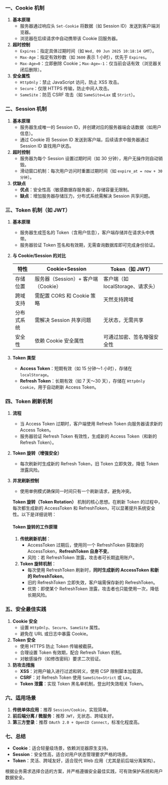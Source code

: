### **一、Cookie 机制**

1. **基本原理**
   - 服务器通过响应头 `Set-Cookie` 将数据（如 Session ID）发送到客户端浏览器。
   - 浏览器在后续请求中自动携带该 Cookie 回服务器。
2. **超时控制**
   - `Expires`：指定具体过期时间（如 `Wed, 09 Jun 2025 10:18:14 GMT`）。
   - `Max-Age`：指定有效秒数（如 `3600` 表示 1 小时），优先于 `Expires`。
   - `Max-Age=0`：立即删除 Cookie；`Max-Age=-1`：仅当前会话有效（浏览器关闭后删除）。
3. **安全属性**
   - `HttpOnly`：禁止 JavaScript 访问，防止 XSS 攻击。
   - `Secure`：仅限 HTTPS 传输，防止中间人攻击。
   - `SameSite`：防范 CSRF 攻击（如 `SameSite=Lax` 或 `Strict`）。

### **二、Session 机制**

1. **基本原理**
   - 服务器生成唯一的 Session ID，并创建对应的服务器端会话数据（如用户信息）。
   - 通过 Cookie 将 Session ID 发送到客户端，后续请求中服务器通过 Session ID 查找用户状态。
2. **超时控制**
   - 服务器为每个 Session 设置过期时间（如 30 分钟），用户无操作则自动销毁。
   - 滑动窗口机制：每次用户访问时重置过期时间（如 `expire_at = now + 30分钟`）。
3. **优缺点**
   - **优点**：安全性高（敏感数据存服务器），存储容量无限制。
   - **缺点**：增加服务器存储压力，分布式系统需解决 Session 共享问题。

### **三、Token 机制（如 JWT）**

1. **基本原理**

   - 服务器生成签名的 Token（含用户信息），客户端存储并在请求头中携带。
   - 服务器验证 Token 签名和有效期，无需查询数据库即可完成身份验证。

2. **与 Cookie/Session 的对比**

   | **特性**   | **Cookie+Session**                  | **Token（如 JWT）**               |
   | ---------- | ----------------------------------- | --------------------------------- |
   | 存储位置   | 服务器（Session）+ 客户端（Cookie） | 客户端（如 localStorage、请求头） |
   | 跨域支持   | 需配置 CORS 和 Cookie 策略          | 天然支持跨域                      |
   | 分布式系统 | 需解决 Session 共享问题             | 无状态，无需共享                  |
   | 安全性     | 依赖 Cookie 安全属性                | 可通过加密、签名增强安全性        |

3. **Token 类型**

   - **Access Token**：短期有效（如 15 分钟～1 小时），存储在 `localStorage`。
   - **Refresh Token**：长期有效（如 7 天～30 天），存储在 `HttpOnly Cookie`，用于自动刷新 Access Token。

### **四、Token 刷新机制**

1. **流程**

   - 当 Access Token 过期时，客户端使用 Refresh Token 向服务器请求新的 Access Token。
   - 服务器验证 Refresh Token 有效性，生成新的 Access Token（和新的 Refresh Token）。

2. **Token 旋转（增强安全）**

   - 每次刷新时生成新的 Refresh Token，旧 Token 立即失效，降低 Token 泄露风险。

3. **并发刷新控制**

   - 使用单例模式确保同一时间只有一个刷新请求，避免冲突。

   
   

   **Token 旋转（Token Rotation）** 机制的核心思想。在刷新 Token 的过程中，每次都生成新的 AccessToken 和 RefreshToken，可以显著提升系统安全性。以下是详细说明：

   #### **Token 旋转的工作原理**

   1. **传统刷新机制**：
      - AccessToken 过期后，使用同一个 RefreshToken 获取新的 AccessToken，**RefreshToken 自身不变**。
      - 风险：若 RefreshToken 泄露，攻击者可长期盗用账户。
   2. **Token 旋转机制**：
      - 每次使用 RefreshToken 刷新时，**同时生成新的 AccessToken 和新的 RefreshToken**。
      - 旧的 RefreshToken 立即失效，客户端需保存新的 RefreshToken。
      - 优势：即使某个 RefreshToken 泄露，攻击者也只能使用一次，降低长期风险。

### **五、安全最佳实践**

1. **Cookie 安全**
   - 设置 `HttpOnly`、`Secure`、`SameSite` 属性。
   - 避免在 URL 或日志中暴露 Cookie。
2. **Token 安全**
   - 使用 HTTPS 防止 Token 传输被截获。
   - 合理设置 Token 有效期，配合 Refresh Token 机制。
   - 对敏感操作（如修改密码）要求二次验证。
3. **防攻击措施**
   - **XSS**：对用户输入进行过滤和转义，使用 CSP 限制脚本加载源。
   - **CSRF**：对 Refresh Token 使用 `SameSite=Strict` 或 `Lax`。
   - **Token 泄露**：实现 Token 黑名单机制，登出时失效相关 Token。

### **六、适用场景**

1. **传统单体应用**：推荐 `Session/Cookie`，实现简单。
2. **前后端分离 / 微服务**：推荐 `JWT`，无状态、跨域友好。
3. **第三方登录**：推荐 `OAuth 2.0 + OpenID Connect`，标准化程度高。

### **七、总结**

- **Cookie**：适合轻量级场景，依赖浏览器原生支持。
- **Session**：安全性高，适合对用户状态管理要求严格的场景。
- **Token**：灵活、跨域友好，适合现代 Web 应用（尤其是前后端分离架构）。

根据业务需求选择合适的方案，并严格遵循安全最佳实践，可有效保护系统和用户数据安全。 


